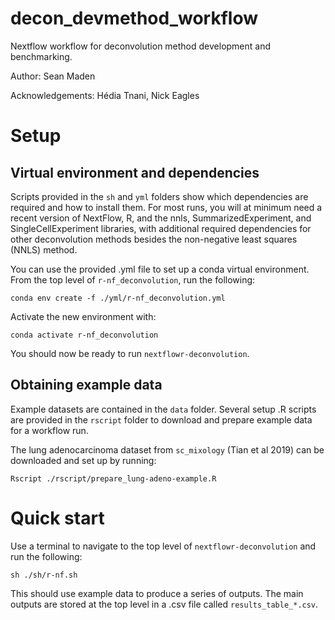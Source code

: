 # decon_devmethod_workflow

Nextflow workflow for deconvolution method development and benchmarking.

Author: Sean Maden

Acknowledgements: Hédia Tnani, Nick Eagles

# Setup

## Virtual environment and dependencies

Scripts provided in the `sh` and `yml` folders show which dependencies are required and 
how to install them. For most runs, you will at minimum need a recent version of NextFlow, 
R, and the nnls, SummarizedExperiment, and SingleCellExperiment libraries, with additional 
required dependencies for other deconvolution methods besides the non-negative least 
squares (NNLS) method.

You can use the provided .yml file to set up a conda virtual environment. From the top 
level of `r-nf_deconvolution`, run the following:

```
conda env create -f ./yml/r-nf_deconvolution.yml
```

Activate the new environment with:

```
conda activate r-nf_deconvolution
```

You should now be ready to run `nextflowr-deconvolution`.

## Obtaining example data

Example datasets are contained in the `data` folder. Several setup .R scripts are provided in the `rscript` 
folder to download and prepare example data for a workflow run.

The lung adenocarcinoma dataset from `sc_mixology` (Tian et al 2019) can be downloaded and set up by running:

```
Rscript ./rscript/prepare_lung-adeno-example.R
```

# Quick start

Use a terminal to navigate to the top level of `nextflowr-deconvolution` and run the following:

```
sh ./sh/r-nf.sh
```

This should use example data to produce a series of outputs. The main outputs are stored at the top level in a .csv file called `results_table_*.csv`.
